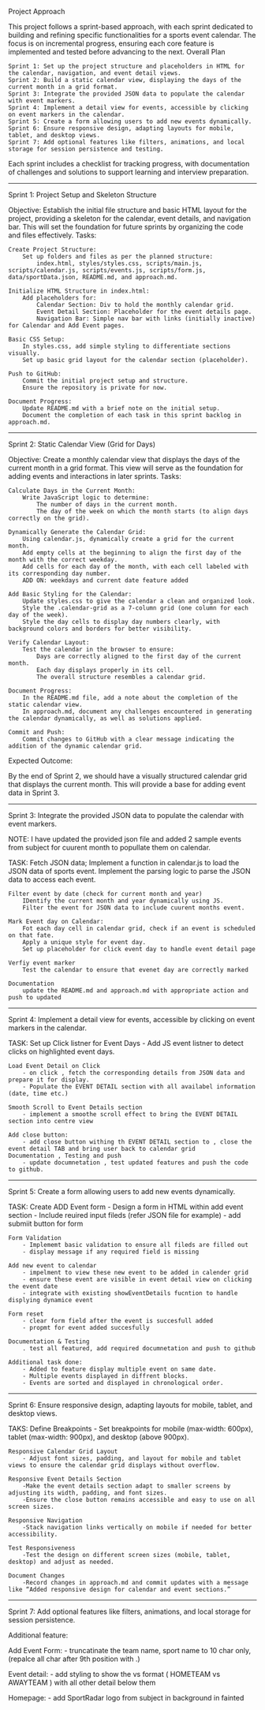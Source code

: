 Project Approach

This project follows a sprint-based approach, with each sprint dedicated to building and refining specific functionalities for a sports event calendar. The focus is on incremental progress, ensuring each core feature is implemented and tested before advancing to the next.
Overall Plan

    Sprint 1: Set up the project structure and placeholders in HTML for the calendar, navigation, and event detail views.
    Sprint 2: Build a static calendar view, displaying the days of the current month in a grid format.
    Sprint 3: Integrate the provided JSON data to populate the calendar with event markers.
    Sprint 4: Implement a detail view for events, accessible by clicking on event markers in the calendar.
    Sprint 5: Create a form allowing users to add new events dynamically.
    Sprint 6: Ensure responsive design, adapting layouts for mobile, tablet, and desktop views.
    Sprint 7: Add optional features like filters, animations, and local storage for session persistence and testing.

Each sprint includes a checklist for tracking progress, with documentation of challenges and solutions to support learning and interview preparation.


----------------------------------------------------------------------------------------------------------------------------------------------------------

Sprint 1: Project Setup and Skeleton Structure

Objective: Establish the initial file structure and basic HTML layout for the project, providing a skeleton for the calendar, event details, and navigation bar. This will set the foundation for future sprints by organizing the code and files effectively.
Tasks:

    Create Project Structure:
        Set up folders and files as per the planned structure:
            index.html, styles/styles.css, scripts/main.js, scripts/calendar.js, scripts/events.js, scripts/form.js, data/sportData.json, README.md, and approach.md.

    Initialize HTML Structure in index.html:
        Add placeholders for:
            Calendar Section: Div to hold the monthly calendar grid.
            Event Detail Section: Placeholder for the event details page.
            Navigation Bar: Simple nav bar with links (initially inactive) for Calendar and Add Event pages.

    Basic CSS Setup:
        In styles.css, add simple styling to differentiate sections visually.
        Set up basic grid layout for the calendar section (placeholder).

    Push to GitHub:
        Commit the initial project setup and structure.
        Ensure the repository is private for now.

    Document Progress:
        Update README.md with a brief note on the initial setup.
        Document the completion of each task in this sprint backlog in approach.md.


--------------------------------------------------------------------------------------------------------------------------------------------


Sprint 2: Static Calendar View (Grid for Days)

Objective: Create a monthly calendar view that displays the days of the current month in a grid format. This view will serve as the foundation for adding events and interactions in later sprints.
Tasks:

    Calculate Days in the Current Month:
        Write JavaScript logic to determine:
            The number of days in the current month.
            The day of the week on which the month starts (to align days correctly on the grid).

    Dynamically Generate the Calendar Grid:
        Using calendar.js, dynamically create a grid for the current month.
        Add empty cells at the beginning to align the first day of the month with the correct weekday.
        Add cells for each day of the month, with each cell labeled with its corresponding day number.
        ADD ON: weekdays and current date feature added

    Add Basic Styling for the Calendar:
        Update styles.css to give the calendar a clean and organized look.
        Style the .calendar-grid as a 7-column grid (one column for each day of the week).
        Style the day cells to display day numbers clearly, with background colors and borders for better visibility.

    Verify Calendar Layout:
        Test the calendar in the browser to ensure:
            Days are correctly aligned to the first day of the current month.
            Each day displays properly in its cell.
            The overall structure resembles a calendar grid.

    Document Progress:
        In the README.md file, add a note about the completion of the static calendar view.
        In approach.md, document any challenges encountered in generating the calendar dynamically, as well as solutions applied.

    Commit and Push:
        Commit changes to GitHub with a clear message indicating the addition of the dynamic calendar grid.

Expected Outcome:

By the end of Sprint 2, we should have a visually structured calendar grid that displays the current month. This will provide a base for adding event data in Sprint 3.


--------------------------------------------------------------------------------------------------------------------------------------------------------------------------------------------------

 Sprint 3: Integrate the provided JSON data to populate the calendar with event markers.

 NOTE: I have updated the provided json file and added 2 sample events from subject for cuurent month to popullate them on calendar.

TASK:
    Fetch JSON data;
        Implement a function in calendar.js to load the JSON data of sports event.
        Implement the parsing logic to parse the JSON data to access each event.

    Filter event by date (check for current month and year)
        IDentify the current month and year dynamically using JS.
        Filter the event for JSON data to include cuurent months event.

    Mark Event day on Calendar:
        Fot each day cell in calendar grid, check if an event is scheduled on that fate.
        Apply a unique style for event day.
        Set up placeholder for click event day to handle event detail page

    Verfiy event marker
        Test the calendar to ensure that evenet day are correctly marked
    
    Documentation
        update the README.md and approach.md with appropriate action and push to updated


------------------------------------------------------------------------------------------------------------------------------------------------------------------------------------

Sprint 4: Implement a detail view for events, accessible by clicking on event markers in the calendar.

TASK:
    Set up Click listner for Event Days
        - Add JS event listner to detect clicks on highlighted event days.

    Load Event Detail on Click
        - on click , fetch the corresponding details from JSON data and prepare it for display.
        - Populate the EVENT DETAIL section with all availabel information (date, time etc.)

    Smooth Scroll to Event Details section
        - implement a smoothe scroll effect to bring the EVENT DETAIL section into centre view
        
    Add close button:
        - add close button withing th EVENT DETAIL section to , close the event detail TAB and bring user back to calendar grid
    Documentation , Testing and push
        - update documnetation , test updated features and push the code to github.

------------------------------------------------------------------------------------------------------------------------------------------------------------------------------------

Sprint 5: Create a form allowing users to add new events dynamically.

TASK:
    Create ADD Event form
        - Design a form in HTML within add event section
        - Include reuired input fileds (refer JSON file for example)
        - add submiit button for form
    
    Form Validation
        - Implememt basic validation to ensure all fileds are filled out
        - display message if any required field is missing

    Add new event to calendar
        - impelment to view these new event to be added in calender grid 
        - ensure these event are visible in event detail view on clicking the event date
        - integrate with existing showEventDetails fucntion to handle displying dynamice event
    
    Form reset
        - clear form field after the event is succesfull added
        - propmt for event added succesfully
    
    Documentation & Testing
        . test all featured, add required documnetation and push to github

    Additional task done:
        - Added to feature display multiple event on same date.
        - Multiple events displayed in diffrent blocks.
        - Events are sorted and displayed in chronological order.

-----------------------------------------------------------------------------------------------------------------------------------------------------------------------------------------------------  
 Sprint 6: Ensure responsive design, adapting layouts for mobile, tablet, and desktop views.

 TAKS:
    Define Breakpoints
        - Set breakpoints for mobile (max-width: 600px), tablet (max-width: 900px), and desktop (above 900px).

    Responsive Calendar Grid Layout
        - Adjust font sizes, padding, and layout for mobile and tablet views to ensure the calendar grid displays without overflow.
    
    Responsive Event Details Section
        -Make the event details section adapt to smaller screens by adjusting its width, padding, and font sizes.
        -Ensure the close button remains accessible and easy to use on all screen sizes.
    
    Responsive Navigation
        -Stack navigation links vertically on mobile if needed for better accessibility.

    Test Responsiveness
        -Test the design on different screen sizes (mobile, tablet, desktop) and adjust as needed.

    Document Changes
        -Record changes in approach.md and commit updates with a message like “Added responsive design for calendar and event sections.”


--------------------------------------------------------------------------------------------------------------------------------------------------------------------------------------------------

 Sprint 7: Add optional features like filters, animations, and local storage for session persistence.

Additional feature: 

Add Event Form:
    - truncatinate the team name, sport name to 10 char only, (repalce all char after 9th position with .) 

Event detail:
    - add styling to show the  vs format ( HOMETEAM   vs  AWAYTEAM ) with all other detail below them
    
Homepage:
    - add SportRadar logo from subject in background in fainted 

